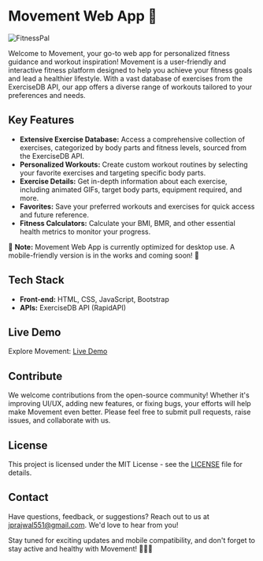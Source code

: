 # Movement Web App 💪

![FitnessPal](https://movement-fitness-app.netlify.app/images/equipment.png)

Welcome to Movement, your go-to web app for personalized fitness guidance and workout inspiration! Movement is a user-friendly and interactive fitness platform designed to help you achieve your fitness goals and lead a healthier lifestyle. With a vast database of exercises from the ExerciseDB API, our app offers a diverse range of workouts tailored to your preferences and needs.

## Key Features

- **Extensive Exercise Database:** Access a comprehensive collection of exercises, categorized by body parts and fitness levels, sourced from the ExerciseDB API.
- **Personalized Workouts:** Create custom workout routines by selecting your favorite exercises and targeting specific body parts.
- **Exercise Details:** Get in-depth information about each exercise, including animated GIFs, target body parts, equipment required, and more.
- **Favorites:** Save your preferred workouts and exercises for quick access and future reference.
- **Fitness Calculators:** Calculate your BMI, BMR, and other essential health metrics to monitor your progress.

🚧 **Note:** Movement Web App is currently optimized for desktop use. A mobile-friendly version is in the works and coming soon! 📱

## Tech Stack

- **Front-end:** HTML, CSS, JavaScript, Bootstrap
- **APIs:** ExerciseDB API (RapidAPI)

## Live Demo

Explore Movement: [Live Demo](https://movement-fitness-app.netlify.app/)

## Contribute

We welcome contributions from the open-source community! Whether it's improving UI/UX, adding new features, or fixing bugs, your efforts will help make Movement even better. Please feel free to submit pull requests, raise issues, and collaborate with us.

## License

This project is licensed under the MIT License - see the [LICENSE](LICENSE) file for details.

## Contact

Have questions, feedback, or suggestions? Reach out to us at jprajwal551@gmail.com. We'd love to hear from you!

Stay tuned for exciting updates and mobile compatibility, and don't forget to stay active and healthy with Movement! 🏋️‍♂️🌟
